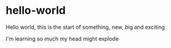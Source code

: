 # hello-world
Hello world, this is the start of something, new, big and exciting

I'm learning so much my head might explode
